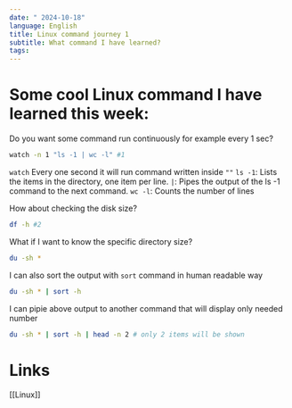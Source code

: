 ```yaml
---
date: " 2024-10-18"
language: English
title: Linux command journey 1
subtitle: What command I have learned?
tags:
---
```

# Some cool Linux command I have learned this week:

Do you want some command run continuously for example every 1 sec? 
```bash
watch -n 1 "ls -1 | wc -l" #1
```

`watch` Every one second it will run command written inside `""`
`ls -1`: Lists the items in the directory, one item per line.
`|`: Pipes the output of the ls -1 command to the next command.
`wc -l`: Counts the number of lines

How about checking the disk size?

```bash
df -h #2
```

What if I want to know the specific directory size?

```bash
du -sh * 
```

I can also sort the output with `sort` command in human readable way

```bash
du -sh * | sort -h
```

I can pipie above output to another command that will display only needed number

```bash
du -sh * | sort -h | head -n 2 # only 2 items will be shown
```
# Links
[[Linux]]